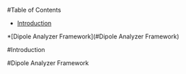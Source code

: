 #Table of Contents

* [Introduction](#Introduction)

*[Dipole Analyzer Framework](#Dipole Analyzer Framework)

#Introduction

#Dipole Analyzer Framework
